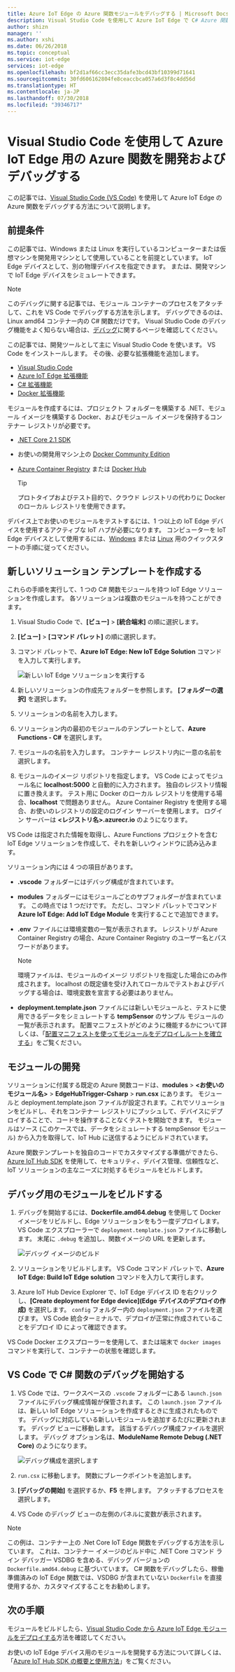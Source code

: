 ```yaml
---
title: Azure IoT Edge の Azure 関数モジュールをデバッグする | Microsoft Docs
description: Visual Studio Code を使用して Azure IoT Edge で C# Azure 関数をデバッグする
author: shizn
manager: ''
ms.author: xshi
ms.date: 06/26/2018
ms.topic: conceptual
ms.service: iot-edge
services: iot-edge
ms.openlocfilehash: bf2d1af66cc3ecc35dafe3bcd43bf10399d71641
ms.sourcegitcommit: 30fd606162804fe8ceaccbca057a6d3f8c4dd56d
ms.translationtype: HT
ms.contentlocale: ja-JP
ms.lasthandoff: 07/30/2018
ms.locfileid: "39346717"
---
```

# <a name="use-visual-studio-code-to-develop-and-debug-azure-functions-for-azure-iot-edge"></a>Visual Studio Code を使用して Azure IoT Edge 用の Azure 関数を開発およびデバッグする

この記事では、[Visual Studio Code (VS Code)](https://code.visualstudio.com/) を使用して Azure IoT Edge の Azure 関数をデバッグする方法について説明します。

## <a name="prerequisites"></a>前提条件
この記事では、Windows または Linux を実行しているコンピューターまたは仮想マシンを開発用マシンとして使用していることを前提としています。 IoT Edge デバイスとして、別の物理デバイスを指定できます。 または、開発マシンで IoT Edge デバイスをシミュレートできます。

> [!NOTE]
> このデバッグに関する記事では、モジュール コンテナーのプロセスをアタッチして、これを VS Code でデバッグする方法を示します。 デバッグできるのは、Linux amd64 コンテナー内の C# 関数だけです。 Visual Studio Code のデバッグ機能をよく知らない場合は、[デバッグ](https://code.visualstudio.com/Docs/editor/debugging)に関するページを確認してください。 

この記事では、開発ツールとして主に Visual Studio Code を使います。 VS Code をインストールします。 その後、必要な拡張機能を追加します。 

* [Visual Studio Code](https://code.visualstudio.com/) 
* [Azure IoT Edge 拡張機能](https://marketplace.visualstudio.com/items?itemName=vsciot-vscode.azure-iot-edge) 
* [C# 拡張機能](https://marketplace.visualstudio.com/items?itemName=ms-vscode.csharp) 
* [Docker 拡張機能](https://marketplace.visualstudio.com/items?itemName=PeterJausovec.vscode-docker)

モジュールを作成するには、プロジェクト フォルダーを構築する .NET、モジュール イメージを構築する Docker、およびモジュール イメージを保持するコンテナー レジストリが必要です。
* [.NET Core 2.1 SDK](https://www.microsoft.com/net/download)
* お使いの開発用マシン上の [Docker Community Edition](https://docs.docker.com/install/) 
* [Azure Container Registry](https://docs.microsoft.com/azure/container-registry/) または [Docker Hub](https://docs.docker.com/docker-hub/repos/#viewing-repository-tags)

   > [!TIP]
   > プロトタイプおよびテスト目的で、クラウド レジストリの代わりに Docker のローカル レジストリを使用できます。 

デバイス上でお使いのモジュールをテストするには、1 つ以上の IoT Edge デバイスを使用するアクティブな IoT ハブが必要になります。 コンピューターを IoT Edge デバイスとして使用するには、[Windows](quickstart.md) または [Linux](quickstart-linux.md) 用のクイックスタートの手順に従ってください。 

## <a name="create-a-new-solution-template"></a>新しいソリューション テンプレートを作成する

これらの手順を実行して、1 つの C# 関数モジュールを持つ IoT Edge ソリューションを作成します。 各ソリューションは複数のモジュールを持つことができます。

1. Visual Studio Code で、**[ビュー]** > **[統合端末]** の順に選択します。
3. **[ビュー]** > **[コマンド パレット]** の順に選択します。
4. コマンド パレットで、**Azure IoT Edge: New IoT Edge Solution** コマンドを入力して実行します。 

   ![新しい IoT Edge ソリューションを実行する](./media/how-to-develop-csharp-module/new-solution.png)

5. 新しいソリューションの作成先フォルダーを参照します。 **[フォルダーの選択]** を選択します。 
6. ソリューションの名前を入力します。 
7. ソリューション内の最初のモジュールのテンプレートとして、**Azure Functions - C#** を選択します。
8. モジュールの名前を入力します。 コンテナー レジストリ内に一意の名前を選択します。 
9. モジュールのイメージ リポジトリを指定します。 VS Code によってモジュール名に **localhost:5000** と自動的に入力されます。 独自のレジストリ情報に置き換えます。 テスト用に Docker のローカル レジストリを使用する場合、**localhost** で問題ありません。 Azure Container Registry を使用する場合、お使いのレジストリの設定のログイン サーバーを使用します。 ログイン サーバーは **\<レジストリ名\>.azurecr.io** のようになります。

VS Code は指定された情報を取得し、Azure Functions プロジェクトを含む IoT Edge ソリューションを作成して、それを新しいウィンドウに読み込みます。

ソリューション内には 4 つの項目があります。 

* **.vscode** フォルダーにはデバッグ構成が含まれています。
* **modules** フォルダーにはモジュールごとのサブフォルダーが含まれています。 この時点では 1 つだけです。 ただし、コマンド パレットでコマンド **Azure IoT Edge: Add IoT Edge Module** を実行することで追加できます。
* **.env** ファイルには環境変数の一覧が表示されます。 レジストリが Azure Container Registry の場合、Azure Container Registry のユーザー名とパスワードがあります。 

   >[!NOTE]
   >環境ファイルは、モジュールのイメージ リポジトリを指定した場合にのみ作成されます。 localhost の既定値を受け入れてローカルでテストおよびデバッグする場合は、環境変数を宣言する必要はありません。 

* **deployment.template.json** ファイルには新しいモジュールと、テストに使用できるデータをシミュレートする **tempSensor** のサンプル モジュールの一覧が表示されます。 配置マニフェストがどのように機能するかについて詳しくは、「[配置マニフェストを使ってモジュールをデプロイしルートを確立する](module-composition.md)」をご覧ください。

## <a name="develop-your-module"></a>モジュールの開発

ソリューションに付属する既定の Azure 関数コードは、**modules** > **\<お使いのモジュール名\>** > **EdgeHubTrigger-Csharp** > **run.csx** にあります。 モジュールと deployment.template.json ファイルが設定されます。これでソリューションをビルドし、それをコンテナー レジストリにプッシュして、デバイスにデプロイすることで、コードを操作することなくテストを開始できます。 モジュールはソース (このケースでは、データをシミュレートする tempSensor モジュール) から入力を取得して、IoT Hub に送信するようにビルドされています。 

Azure 関数テンプレートを独自のコードでカスタマイズする準備ができたら、[Azure IoT Hub SDK](../iot-hub/iot-hub-devguide-sdks.md) を使用して、セキュリティ、デバイス管理、信頼性など、IoT ソリューションの主なニーズに対処するモジュールをビルドします。 

## <a name="build-your-module-for-debugging"></a>デバッグ用のモジュールをビルドする
1. デバッグを開始するには、**Dockerfile.amd64.debug** を使用して Docker イメージをリビルドし、Edge ソリューションをもう一度デプロイします。 VS Code エクスプローラーで `deployment.template.json` ファイルに移動します。 末尾に `.debug` を追加し、関数イメージの URL を更新します。

    ![デバッグ イメージのビルド](./media/how-to-debug-csharp-function/build-debug-image.png)

2. ソリューションをリビルドします。 VS Code コマンド パレットで、**Azure IoT Edge: Build IoT Edge solution** コマンドを入力して実行します。
3. Azure IoT Hub Device Explorer で、IoT Edge デバイス ID を右クリックし、**[Create deployment for Edge device]\(Edge デバイスのデプロイの作成\)** を選択します。 `config` フォルダー内の `deployment.json` ファイルを選びます。 VS Code 統合ターミナルで、デプロイが正常に作成されていることをデプロイ ID によって確認できます。

VS Code Docker エクスプローラーを使用して、または端末で `docker images` コマンドを実行して、コンテナーの状態を確認します。

## <a name="start-debugging-c-functions-in-vs-code"></a>VS Code で C# 関数のデバッグを開始する
1. VS Code では、ワークスペースの `.vscode` フォルダーにある `launch.json` ファイルにデバッグ構成情報が保管されます。 この `launch.json` ファイルは、新しい IoT Edge ソリューションを作成するときに生成されたものです。 デバッグに対応している新しいモジュールを追加するたびに更新されます。 デバッグ ビューに移動します。 該当するデバッグ構成ファイルを選択します。 デバッグ オプション名は、**ModuleName Remote Debug (.NET Core)** のようになります。

   ![デバッグ構成を選択します](./media/how-to-debug-csharp-function/select-debug-configuration.jpg)

2. `run.csx` に移動します。 関数にブレークポイントを追加します。
3. **[デバッグの開始]** を選択するか、**F5** を押します。 アタッチするプロセスを選択します。
4. VS Code のデバッグ ビューの左側のパネルに変数が表示されます。 


> [!NOTE]
> この例は、コンテナー上の .Net Core IoT Edge 関数をデバッグする方法を示しています。 これは、コンテナー イメージのビルド中に .NET Core コマンド ライン デバッガー VSDBG を含める、デバッグ バージョンの `Dockerfile.amd64.debug` に基づいています。 C# 関数をデバッグしたら、稼働準備済みの IoT Edge 関数では、VSDBG が含まれていない `Dockerfile` を直接使用するか、カスタマイズすることをお勧めします。

## <a name="next-steps"></a>次の手順

モジュールをビルドしたら、[Visual Studio Code から Azure IoT Edge モジュールをデプロイする](how-to-deploy-modules-vscode.md)方法を確認してください。

お使いの IoT Edge デバイス用のモジュールを開発する方法について詳しくは、「[Azure IoT Hub SDK の概要と使用方法](../iot-hub/iot-hub-devguide-sdks.md)」をご覧ください。
